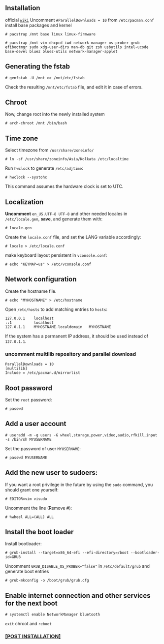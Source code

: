 ## Installation

official [`wiki`](https://wiki.archlinux.org/index.php/Installation_guide)
Uncomment `#ParallelDownloads = 10` from  `/etc/pacman.conf`
install base packages and kernel
```
# pacstrap /mnt base linux linux-firmware
```
```
# pacstrap /mnt vim dhcpcd iwd network-manager os-prober grub efibootmgr sudo xdg-user-dirs man-db git zsh usbutils intel-ucode base-devel bluez bluez-utils network-manager-applet
```
## Generating the fstab

```
# genfstab -U /mnt >> /mnt/etc/fstab
```

Check the resulting `/mnt/etc/fstab` file, and edit it in case of errors. 

## Chroot

Now, change root into the newly installed system  

```
# arch-chroot /mnt /bin/bash
```

## Time zone

Select timezone from  `/usr/share/zoneinfo/`

```
# ln -sf /usr/share/zoneinfo/Asia/Kolkata /etc/localtime
```

Run `hwclock` to generate `/etc/adjtime`: 

```
# hwclock --systohc
```
This command assumes the hardware clock is set to UTC.

## Localization

**Uncomment** `en_US.UTF-8 UTF-8` and other needed locales in `/etc/locale.gen`, **save**, and generate them with:  

```
# locale-gen
```

Create the `locale.conf` file, and set the LANG variable accordingly:  

```
# locale > /etc/locale.conf
```

make keyboard layout persistent in `vconsole.conf`:

```
# echo "KEYMAP=us" > /etc/vconsole.conf
```
## Network configuration

Create the hostname file.

```
# echo "MYHOSTNAME" > /etc/hostname
```

Open `/etc/hosts` to add matching entries to `hosts`:

```
127.0.0.1    localhost  
::1          localhost  
127.0.1.1    MYHOSTNAME.localdomain	  MYHOSTNAME
```
If the system has a permanent IP address, it should be used instead of `127.0.1.1`.

### uncomment multilib repository and parallel download

```
ParallelDownloads = 10
[multilib]
Include = /etc/pacman.d/mirrorlist
```
## Root password

Set the `root` password:  

```
# passwd
```

## Add a user account

```
# useradd -m -g users -G wheel,storage,power,video,audio,rfkill,input -s /bin/sh MYUSERNAME
```
Set the password of user `MYUSERNAME`:  
```
# passwd MYUSERNAME
```

## Add the new user to sudoers:

If you want a root privilege in the future by using the `sudo` command, you should grant one yourself:

```
# EDITOR=vim visudo
```

Uncomment the line (Remove #):

```
# %wheel ALL=(ALL) ALL
```
## Install the boot loader

 Install bootloader:

```
# grub-install --target=x86_64-efi --efi-directory=/boot --bootloader-id=GRUB
```

Uncomment `GRUB_DISABLE_OS_PROBER="false"` in `/etc/default/grub` and generate boot entries

```
# grub-mkconfig -o /boot/grub/grub.cfg
```

## Enable internet connection and other services for the next boot

```
# systemctl enable NetworkManager bluetooth
```

`exit` chroot and `reboot`  

### [[POST INSTALLATION]](./ArchInstall.md)


